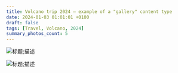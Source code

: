 ```yaml
---
title: Volcano trip 2024 — example of a "gallery" content type 
date: 2024-01-03 01:01:01 +0100
draft: false
tags: [Travel, Volcano, 2024]
summary_photos_count: 5
---
```


![标题;描述](https://wyy-static.oss-cn-guangzhou.aliyuncs.com/xx/year-2025/33f8c64069fe34101c852c5dd3cff52a.jpg)

![标题;描述](https://wyy-static.oss-cn-guangzhou.aliyuncs.com/xx/year-2025/IMG_2416.jpg) 